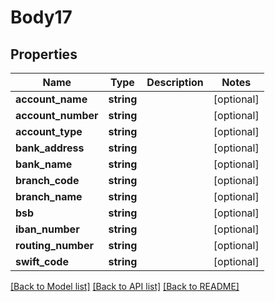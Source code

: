 # Body17

## Properties
Name | Type | Description | Notes
------------ | ------------- | ------------- | -------------
**account_name** | **string** |  | [optional] 
**account_number** | **string** |  | [optional] 
**account_type** | **string** |  | [optional] 
**bank_address** | **string** |  | [optional] 
**bank_name** | **string** |  | [optional] 
**branch_code** | **string** |  | [optional] 
**branch_name** | **string** |  | [optional] 
**bsb** | **string** |  | [optional] 
**iban_number** | **string** |  | [optional] 
**routing_number** | **string** |  | [optional] 
**swift_code** | **string** |  | [optional] 

[[Back to Model list]](../../README.md#documentation-for-models) [[Back to API list]](../../README.md#documentation-for-api-endpoints) [[Back to README]](../../README.md)


